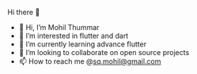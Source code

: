 Hi there 👋

- 👋 Hi, I’m Mohil Thummar
- 👀 I’m interested in flutter and dart
- 🌱 I’m currently learning advance flutter
- 💞️ I’m looking to collaborate on open source projects
- 📫 How to reach me @sq.mohil@gmail.com

<!---
MohilSQ/MohilSQ is a ✨ special ✨ repository because its `README.md` (this file) appears on your GitHub profile.
You can click the Preview link to take a look at your changes.
--->
